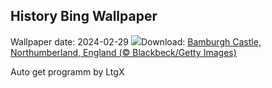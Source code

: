 ## History Bing Wallpaper
Wallpaper date: 2024-02-29
![](https://www.bing.com/th?id=OHR.BamburghCastleUK_EN-US3358821704_UHD.jpg&w=1000)Download: [Bamburgh Castle, Northumberland, England (© Blackbeck/Getty Images)](https://www.bing.com/th?id=OHR.BamburghCastleUK_EN-US3358821704_UHD.jpg)

Auto get programm by LtgX
